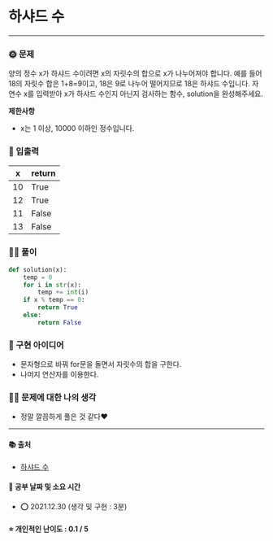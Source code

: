 # 하샤드 수

-------
### 🌞 문제
양의 정수 x가 하샤드 수이려면 x의 자릿수의 합으로 x가 나누어져야 합니다. 예를 들어 18의 자릿수 합은 1+8=9이고, 18은 9로 나누어 떨어지므로 18은 하샤드 수입니다. 자연수 x를 입력받아 x가 하샤드 수인지 아닌지 검사하는 함수, solution을 완성해주세요.

<b>제한사항</b>  
- x는 1 이상, 10000 이하인 정수입니다.

### 📝 입출력
|x|return|
|---|---|
|10|True|
|12|True|
|11|False|
|13|False|

### 👩‍💻 풀이
```python
def solution(x):
    temp = 0
    for i in str(x):
        temp += int(i)
    if x % temp == 0:
        return True
    else:
        return False
 ```

### 🔑 구현 아이디어
- 문자형으로 바꿔 for문을 돌면서 자릿수의 합을 구한다.
- 나머지 연산자를 이용한다.
  
### 🙋‍♀ 문제에 대한 나의 생각
- 정말 깔끔하게 풀은 것 같다❤

-------------
#### 📚 출처
- [하샤드 수](https://programmers.co.kr/learn/courses/30/lessons/12947)
#### 📅 공부 날짜 및 소요 시간
- ⭕ 2021.12.30 (생각 및 구현 : 3분)  
#### ⭐ 개인적인 난이도 : 0.1 / 5